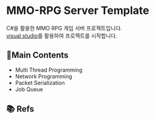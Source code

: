 # MMO-RPG Server Template

C#을 활용한 MMO RPG 게임 서버 프로젝트입니다. <br>
[visual studio](https://visualstudio.microsoft.com/ko/)를 활용하여 프로젝트를 시작합니다.

## 🎯Main Contents

- Multi Thread Programming
- Network Programming
- Packet Serialization
- Job Queue

## 📚 Refs
